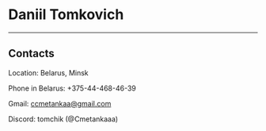 # **Daniil Tomkovich**

***

## **Contacts**

Location: Belarus, Minsk

Phone in Belarus: +375-44-468-46-39

Gmail: ccmetankaa@gmail.com

Discord: tomchik (@Cmetankaaa)

